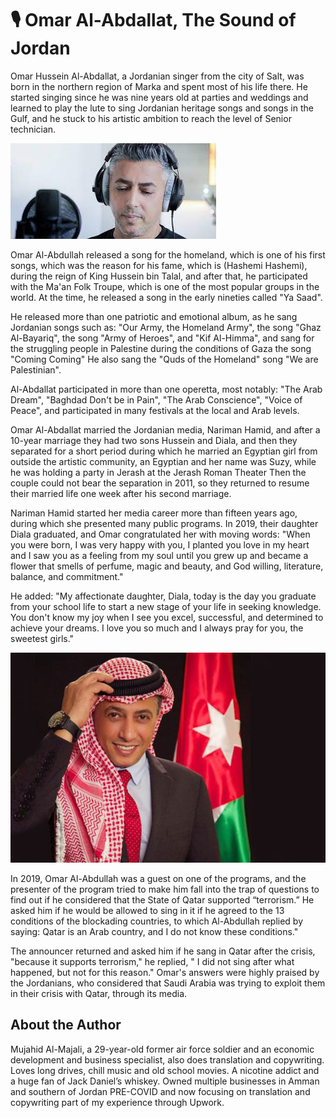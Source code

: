 # 🎙️ Omar Al-Abdallat, The Sound of Jordan

Omar Hussein Al-Abdallat, a Jordanian singer from the city of Salt, was born in
the northern region of Marka and spent most of his life there. He started
singing since he was nine years old at parties and weddings and learned to play
the lute to sing Jordanian heritage songs and songs in the Gulf, and he stuck to
his artistic ambition to reach the level of Senior technician.

![Omar-Al-Abdallat](_static/images/omar/image1.jpeg)

Omar Al-Abdullah released a song for the homeland, which is one of his first
songs, which was the reason for his fame, which is (Hashemi Hashemi), during the
reign of King Hussein bin Talal, and after that, he participated with the Ma'an
Folk Troupe, which is one of the most popular groups in the world. At the time,
he released a song in the early nineties called "Ya Saad".

He released more than one patriotic and emotional album, as he sang Jordanian
songs such as: "Our Army, the Homeland Army", the song "Ghaz Al-Bayariq", the
song "Army of Heroes", and "Kif Al-Himma", and sang for the struggling people in
Palestine during the conditions of Gaza the song "Coming Coming" He also sang
the "Quds of the Homeland" song "We are Palestinian".

Al-Abdallat participated in more than one operetta, most notably: "The Arab
Dream", "Baghdad Don't be in Pain", "The Arab Conscience", "Voice of Peace", and
participated in many festivals at the local and Arab levels.

Omar Al-Abdallat married the Jordanian media, Nariman Hamid, and after a 10-year
marriage they had two sons Hussein and Diala, and then they separated for a
short period during which he married an Egyptian girl from outside the artistic
community, an Egyptian and her name was Suzy, while he was holding a party in
Jerash at the Jerash Roman Theater Then the couple could not bear the separation
in 2011, so they returned to resume their married life one week after his second
marriage.

Nariman Hamid started her media career more than fifteen years ago, during which
she presented many public programs. In 2019, their daughter Diala graduated, and
Omar congratulated her with moving words: "When you were born, I was very happy
with you, I planted you love in my heart and I saw you as a feeling from my soul
until you grew up and became a flower that smells of perfume, magic and beauty,
and God willing, literature, balance, and commitment."

He added: "My affectionate daughter, Diala, today is the day you graduate from
your school life to start a new stage of your life in seeking knowledge. You
don't know my joy when I see you excel, successful, and determined to achieve
your dreams. I love you so much and I always pray for you, the sweetest girls."

![Omar-Al-Abdallat](_static/images/omar/image2.jpeg)

In 2019, Omar Al-Abdullah was a guest on one of the programs, and the presenter
of the program tried to make him fall into the trap of questions to find out if
he considered that the State of Qatar supported “terrorism.” He asked him if he
would be allowed to sing in it if he agreed to the 13 conditions of the
blockading countries, to which Al-Abdullah replied by saying: Qatar is an Arab
country, and I do not know these conditions."

The announcer returned and asked him if he sang in Qatar after the crisis,
"because it supports terrorism," he replied, " I did not sing after what
happened, but not for this reason." Omar's answers were highly praised by the
Jordanians, who considered that Saudi Arabia was trying to exploit them in their
crisis with Qatar, through its media.

## About the Author

Mujahid Al-Majali, a 29-year-old former air force soldier and an economic
development and business specialist, also does translation and copywriting.
Loves long drives, chill music and old school movies. A nicotine addict and a
huge fan of Jack Daniel’s whiskey. Owned multiple businesses in Amman and
southern of Jordan PRE-COVID and now focusing on translation and copywriting
part of my experience through Upwork.
